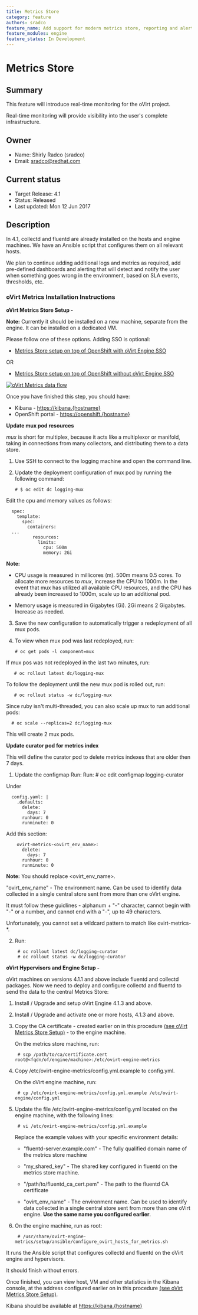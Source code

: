 ```yaml
---
title: Metrics Store
category: feature
authors: sradco
feature_name: Add support for modern metrics store, reporting and alerting
feature_modules: engine
feature_status: In Development
---
```

# Metrics Store

## Summary

This feature will introduce real-time monitoring for the oVirt project.

Real-time monitoring will provide visibility into the user's complete infrastructure.

## Owner

*   Name: Shirly Radco (sradco)
*   Email: <sradco@redhat.com>

## Current status

*   Target Release: 4.1
*   Status: Released
*   Last updated: Mon 12 Jun 2017

## Description

In 4.1, collectd and fluentd are already installed on the hosts and engine machines.
We have an Ansible script that configures them on all relevant hosts.

We plan to continue adding additional logs and metrics as required, add pre-defined dashboards and alerting that will detect and notify the user when something goes wrong in the environment, based on SLA events, thresholds, etc.

### oVirt Metrics Installation Instructions

**oVirt Metrics Store Setup -**

**Note:** Currently it should be installed on a new machine, separate from the engine. 
It can be installed on a dedicated VM. 

Please follow one of these options. Adding SSO is optional:
 
  * [Metrics Store setup on top of OpenShift with oVirt Engine SSO](https://www.ovirt.org/blog/2017/05/openshift-openId-integration-with-engine-sso/)

  OR

  * [Metrics Store setup on top of OpenShift without oVirt Engine SSO](https://github.com/ViaQ/Main/blob/master/README-mux.md)

[![oVirt Metrics data flow](/images/wiki/oVirtMetricsDataFlow.jpg)](images/wiki/oVirtMetricsDataFlow.jpg)

Once you have finished this step, you should have:

  * Kibana - <https://kibana.{hostname}>
  * OpenShift portal - <https://openshift.{hostname}>
  
  

**Update mux pod resources**

*mux* is short for multiplex, because it acts like a multiplexor or manifold,
taking in connections from many collectors, and distributing them to a data
store. 

1. Use SSH to connect to the logging machine and open the command line.

2. Update the deployment configuration of mux pod by running the following command:

       # $ oc edit dc logging-mux

Edit the cpu and memory values as follows:

      spec:
        template:
          spec:
            containers:
      ...
              resources:
                limits:
                  cpu: 500m
                  memory: 2Gi

**Note:**
   - CPU usage is measured in millicores (m). 500m means 0.5 cores. To allocate more resources to *mux*, increase the CPU to 1000m.
   In the event that mux has utilized all available CPU resources, and the CPU has already been increased to 1000m, scale up to an additional pod.
   
   - Memory usage is measured in Gigabytes (Gi). 2Gi means 2 Gigabytes. Increase as needed.

   
3. Save the new configuration to automatically trigger a redeployment of all mux pods.

4. To view when mux pod was last redeployed, run:

       # oc get pods -l component=mux

If mux pos was not redeployed in the last two minutes, run:

       # oc rollout latest dc/logging-mux

To follow the deployment until the new mux pod is rolled out, run:

       # oc rollout status -w dc/logging-mux


Since ruby isn't multi-threaded, you can also scale up mux to run additional pods:

      # oc scale --replicas=2 dc/logging-mux

This will create 2 mux pods.




**Update curator pod for metrics index**

This will define the curator pod to delete metrics indexes that are older then 7 days.

1. Update the configmap Run:
Run:
       # oc edit configmap logging-curator

Under 

      config.yaml: |
        .defaults:
          delete:
            days: 7
          runhour: 0
          runminute: 0

Add this section:

        ovirt-metrics-<ovirt_env_name>:
          delete:
            days: 7
          runhour: 0
          runminute: 0
    
**Note:**
You should replace <ovirt_env_name>.

"ovirt_env_name" - The environment name. Can be used to identify data collected in a single central store sent from more than one oVirt engine.
     
It must follow these guidlines - alphanum + "-" character, cannot begin with "-" or a number, and cannot end with a "-", up to 49 characters.

Unfortunately, you cannot set a wildcard pattern to match like ovirt-metrics-*.

2. Run:

        # oc rollout latest dc/logging-curator
        # oc rollout status -w dc/logging-curator



**oVirt Hypervisors and Engine Setup -**

oVirt machines on versions 4.1.1 and above include fluentd and collectd packages.
Now we need to deploy and configure collectd and fluentd to send the data to the central Metrics Store:

1. Install / Upgrade and setup oVirt Engine 4.1.3 and above.

2. Install / Upgrade and activate one or more hosts, 4.1.3 and above.

3. Copy the CA certificate - created earlier on in this procedure [(see oVirt Metrics Store Setup)](https://github.com/ViaQ/Main/blob/master/README-mux.md#getting-the-shared_key-and-ca-cert) - to the engine machine.


   On the metrics store machine, run:

        # scp /path/to/ca/certificate.cert root@<fqdn/of/engine/machine>:/etc/ovirt-engine-metrics

4. Copy  /etc/ovirt-engine-metrics/config.yml.example  to config.yml.

   On the oVirt engine machine, run:

        # cp /etc/ovirt-engine-metrics/config.yml.example /etc/ovirt-engine/config.yml

5. Update the file /etc/ovirt-engine-metrics/config.yml located on the engine machine, with the following lines:

        # vi /etc/ovirt-engine-metrics/config.yml.example

    Replace the example values with your specific environment details:
     
     * "fluentd-server.example.com" - The fully qualified domain name of the metrics store machine
     
     * "my_shared_key" - The shared key configured in fluentd on the metrics store machine.
     
     * "/path/to/fluentd_ca_cert.pem" - The path to the fluentd CA certificate
     
     * "ovirt_env_name" - The environment name. Can be used to identify data collected in a single central store sent from more than one oVirt engine. **Use the same name you configured earlier**.

6. On the engine machine, run as root:

        # /usr/share/ovirt-engine-metrics/setup/ansible/configure_ovirt_hosts_for_metrics.sh

It runs the Ansible script that configures collectd and fluentd on the oVirt engine and hypervisors.

It should finish without errors.

Once finished, you can view host, VM and other statistics in the Kibana console, at the address configured earlier on in this procedure [(see oVirt Metrics Store Setup)](https://github.com/ViaQ/Main/blob/master/README-mux.md#running-kibana).

Kibana should be available at <https://kibana.{hostname}>
